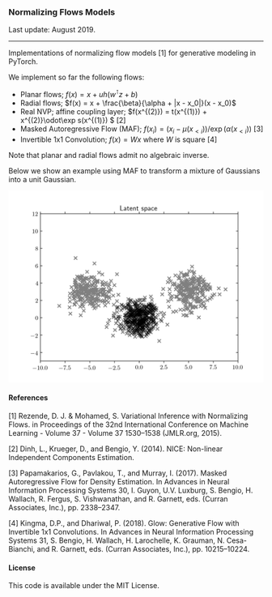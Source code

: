 ### Normalizing Flows Models

Last update: August 2019.

---

Implementations of normalizing flow models [1] for generative modeling in PyTorch.

We implement so far the following flows:
- Planar flows; $f(x) = x + u h(w^\intercal z + b)$
- Radial flows; $f(x) = x + \frac{\beta}{\alpha + |x - x_0|}(x - x_0)$
- Real NVP; affine coupling layer; $f(x^{(2)}) = t(x^{(1)}) + x^{(2)}\odot\exp s(x^{(1)}) $ [2]
- Masked Autoregressive Flow (MAF); $f(x_i) = (x_i - \mu(x_{<i})) / \exp(\alpha(x_{<i}))$ [3]
- Invertible 1x1 Convolution; $f(x) = Wx$ where $W$ is square [4]

Note that planar and radial flows admit no algebraic inverse.

Below we show an example using MAF to transform a mixture of Gaussians into a unit Gaussian.

![](examples/ex.png)

#### References

[1] Rezende, D. J. & Mohamed, S. Variational Inference with Normalizing Flows. in Proceedings of the 32nd International Conference on Machine Learning - Volume 37 - Volume 37 1530–1538 (JMLR.org, 2015).

[2] Dinh, L., Krueger, D., and Bengio, Y. (2014). NICE: Non-linear Independent Components Estimation.

[3] Papamakarios, G., Pavlakou, T., and Murray, I. (2017). Masked Autoregressive Flow for Density Estimation. In Advances in Neural Information Processing Systems 30, I. Guyon, U.V. Luxburg, S. Bengio, H. Wallach, R. Fergus, S. Vishwanathan, and R. Garnett, eds. (Curran Associates, Inc.), pp. 2338–2347.

[4] Kingma, D.P., and Dhariwal, P. (2018). Glow: Generative Flow with Invertible 1x1 Convolutions. In Advances in Neural Information Processing Systems 31, S. Bengio, H. Wallach, H. Larochelle, K. Grauman, N. Cesa-Bianchi, and R. Garnett, eds. (Curran Associates, Inc.), pp. 10215–10224.

#### License

This code is available under the MIT License.
